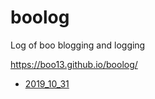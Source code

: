 # boolog
Log of boo blogging and logging

 https://boo13.github.io/boolog/

- [2019_10_31](https://boo13.github.io/boolog/blog/2019/10_31/fut_scrape.html)
